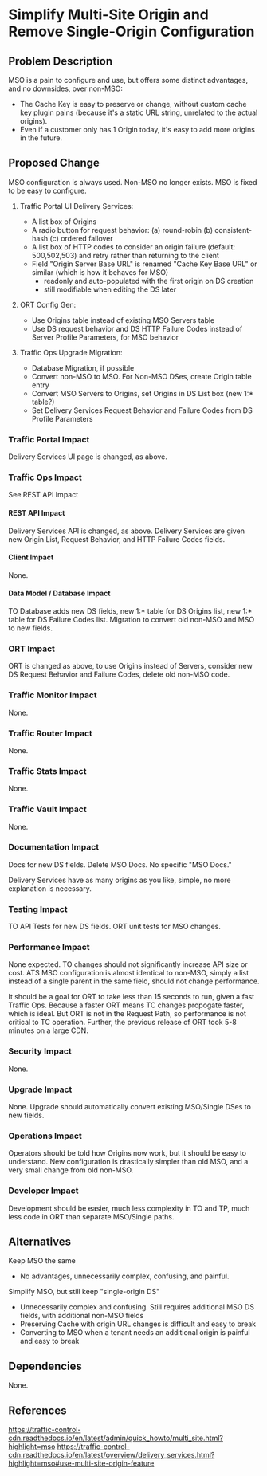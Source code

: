 <!--
Licensed to the Apache Software Foundation (ASF) under one
or more contributor license agreements.  See the NOTICE file
distributed with this work for additional information
regarding copyright ownership.  The ASF licenses this file
to you under the Apache License, Version 2.0 (the
"License"); you may not use this file except in compliance
with the License.  You may obtain a copy of the License at

    http://www.apache.org/licenses/LICENSE-2.0

Unless required by applicable law or agreed to in writing,
software distributed under the License is distributed on an
"AS IS" BASIS, WITHOUT WARRANTIES OR CONDITIONS OF ANY
KIND, either express or implied.  See the License for the
specific language governing permissions and limitations
under the License.
-->
# Simplify Multi-Site Origin and Remove Single-Origin Configuration

## Problem Description
MSO is a pain to configure and use, but offers some distinct advantages, and no downsides, over non-MSO:
- The Cache Key is easy to preserve or change, without custom cache key plugin pains (because it's a static URL string, unrelated to the actual origins).
- Even if a customer only has 1 Origin today, it's easy to add more origins in the future.

## Proposed Change

MSO configuration is always used. Non-MSO no longer exists. MSO is fixed to be easy to configure.

1. Traffic Portal UI Delivery Services:
    - A list box of Origins
    - A radio button for request behavior: (a) round-robin (b) consistent-hash (c) ordered failover
    - A list box of HTTP codes to consider an origin failure (default: 500,502,503) and retry rather than returning to the client
    - Field "Origin Server Base URL" is renamed "Cache Key Base URL" or similar (which is how it behaves for MSO)
        - readonly and auto-populated with the first origin on DS creation
        - still modifiable when editing the DS later

2. ORT Config Gen:
    - Use Origins table instead of existing MSO Servers table
    - Use DS request behavior and DS HTTP Failure Codes instead of Server Profile Parameters, for MSO behavior

3. Traffic Ops Upgrade Migration:
    - Database Migration, if possible
    - Convert non-MSO to MSO. For Non-MSO DSes, create Origin table entry
    - Convert MSO Servers to Origins, set Origins in DS List box (new 1:* table?)
    - Set Delivery Services Request Behavior and Failure Codes from DS Profile Parameters


### Traffic Portal Impact
Delivery Services UI page is changed, as above.

### Traffic Ops Impact
See REST API Impact

#### REST API Impact
Delivery Services API is changed, as above. Delivery Services are given new Origin List, Request Behavior, and HTTP Failure Codes fields.

#### Client Impact
None.

#### Data Model / Database Impact
TO Database adds new DS fields, new 1:* table for DS Origins list, new 1:* table for DS Failure Codes list.
Migration to convert old non-MSO and MSO to new fields.

### ORT Impact
ORT is changed as above, to use Origins instead of Servers, consider new DS Request Behavior and Failure Codes, delete old non-MSO code.

### Traffic Monitor Impact
None.

### Traffic Router Impact
None.

### Traffic Stats Impact
None.

### Traffic Vault Impact
None.

### Documentation Impact
Docs for new DS fields. Delete MSO Docs. No specific "MSO Docs."

Delivery Services have as many origins as you like, simple, no more explanation is necessary.

### Testing Impact

TO API Tests for new DS fields. ORT unit tests for MSO changes.

### Performance Impact
None expected. TO changes should not significantly increase API size or cost. ATS MSO configuration is almost identical to non-MSO, simply a list instead of a single parent in the same field, should not change performance.

It should be a goal for ORT to take less than 15 seconds to run, given a fast Traffic Ops. Because a faster ORT means TC changes propogate faster, which is ideal. But ORT is not in the Request Path, so performance is not critical to TC operation. Further, the previous release of ORT took 5-8 minutes on a large CDN.

### Security Impact
None.

### Upgrade Impact
None. Upgrade should automatically convert existing MSO/Single DSes to new fields.

### Operations Impact
Operators should be told how Origins now work, but it should be easy to understand.
New configuration is drastically simpler than old MSO, and a very small change from old non-MSO.

### Developer Impact
Development should be easier, much less complexity in TO and TP, much less code in ORT than separate MSO/Single paths.

## Alternatives
Keep MSO the same
- No advantages, unnecessarily complex, confusing, and painful.

Simplify MSO, but still keep "single-origin DS"
- Unnecessarily complex and confusing. Still requires additional MSO DS fields, with additional non-MSO fields
- Preserving Cache with origin URL changes is difficult and easy to break
- Converting to MSO when a tenant needs an additional origin is painful and easy to break

## Dependencies
None.

## References
https://traffic-control-cdn.readthedocs.io/en/latest/admin/quick_howto/multi_site.html?highlight=mso
https://traffic-control-cdn.readthedocs.io/en/latest/overview/delivery_services.html?highlight=mso#use-multi-site-origin-feature
